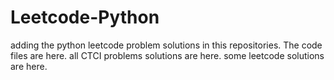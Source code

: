 # Leetcode-Python
adding the python leetcode problem solutions in this repositories. 
The code files are here.
all CTCI problems solutions are here.
some leetcode solutions are here.




























































































































































































































































































































































